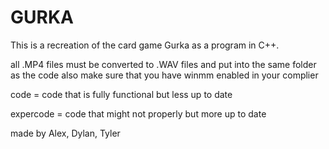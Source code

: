 # GURKA

This is a recreation of the card game Gurka as a program in C++.

all .MP4 files must be converted to .WAV files and put into the same folder as the code
also make sure that you have winmm enabled in your complier

code = code that is fully functional but less up to date

expercode = code that might not properly but more up to date

made by Alex, Dylan, Tyler
